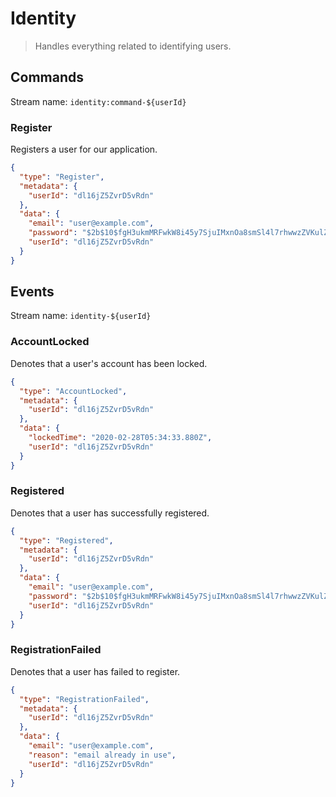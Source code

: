 # Identity

> Handles everything related to identifying users.

## Commands

Stream name: `identity:command-${userId}`

### Register

Registers a user for our application.

```json
{
  "type": "Register",
  "metadata": {
    "userId": "dl16jZ5ZvrD5vRdn"
  },
  "data": {
    "email": "user@example.com",
    "password": "$2b$10$fgH3ukmMRFwkW8i45y7SjuIMxnOa8smSl4l7rhwwzZVKulZ6jUCvG",
    "userId": "dl16jZ5ZvrD5vRdn"
  }
}
```

## Events

Stream name: `identity-${userId}`

### AccountLocked

Denotes that a user's account has been locked.

```json
{
  "type": "AccountLocked",
  "metadata": {
    "userId": "dl16jZ5ZvrD5vRdn"
  },
  "data": {
    "lockedTime": "2020-02-28T05:34:33.880Z",
    "userId": "dl16jZ5ZvrD5vRdn"
  }
}
```

### Registered

Denotes that a user has successfully registered.

```json
{
  "type": "Registered",
  "metadata": {
    "userId": "dl16jZ5ZvrD5vRdn"
  },
  "data": {
    "email": "user@example.com",
    "password": "$2b$10$fgH3ukmMRFwkW8i45y7SjuIMxnOa8smSl4l7rhwwzZVKulZ6jUCvG",
    "userId": "dl16jZ5ZvrD5vRdn"
  }
}
```

### RegistrationFailed

Denotes that a user has failed to register.

```json
{
  "type": "RegistrationFailed",
  "metadata": {
    "userId": "dl16jZ5ZvrD5vRdn"
  },
  "data": {
    "email": "user@example.com",
    "reason": "email already in use",
    "userId": "dl16jZ5ZvrD5vRdn"
  }
}
```
